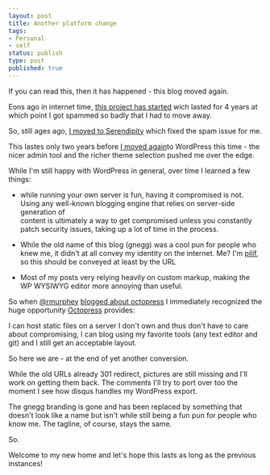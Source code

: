 ```yaml
---
layout: post
title: Another platform change
tags:
- Personal
- self
status: publish
type: post
published: true
---
```

If you can read this, then it has happened - this blog moved again.

Eons ago in internet time, [this project has started](/2002/11/welcome/) wich lasted for 4 years at which point I got spammed so badly that I had to move away.

So, still ages ago, [I moved to Serendipity](/2006/06/new-face-new-engine-new-everything/) which fixed the spam issue for me.

This lastes only two years before [I moved again](/2008/03/another-new-look/)to WordPress this time - the nicer admin tool and the richer theme selection pushed me over the edge.

While I'm still happy with WordPress in general, over time I learned a few things:

* while running your own server is fun, having it compromised is not. Using
  any well-known blogging engine that relies on server-side generation of  
  content is ultimately a way to get compromised unless you constantly patch 
  security issues, taking up a lot of time in the process.

* While the old name of this blog (gnegg) was a cool pun for people who knew
  me, it didn't at all convey my identity on the internet. Me? I'm
  [pilif](http://pilif.me), so this should be conveyed at least by the URL

* Most of my posts very relying heavily on custom markup, making the WP
  WYSIWYG editor more annoying than useful.
  
So when [@rmurphey](https://twitter.com/rmurphey) [blogged about octopress](http://rmurphey.com/blog/2011/07/25/switching-to-octopress/) I immediately recognized the huge opportunity [Octopress](http://octopress.org) provides:

I can host static files on a server I don't own and thus don't have to care about compromising, I can blog using my favorite tools (any text editor and git) and I still get an acceptable layout. 

So here we are - at the end of yet another conversion.

While the old URLs already 301 redirect, pictures are still missing and I'll work on getting them back. The comments I'll try to port over too the moment I see how disqus handles my WordPress export.

The gnegg branding is gone and has been replaced by something that doesn't look like a name but isn't while still being a fun pun for people who know me. The tagline, of course, stays the same.

So.

Welcome to my new home and let's hope this lasts as long as the previous instances!

